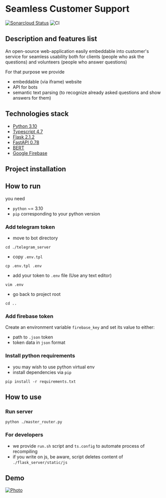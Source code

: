 # Seamless Customer Support

[//]: <> (TODO:Badges)
[![Sonarcloud Status](https://sonarcloud.io/api/project_badges/measure?project=InnoSWP_sustomer-susport&metric=alert_status)](https://sonarcloud.io/dashboard?id=InnoSWP_sustomer-susport)
![CI](https://github.com/InnoSWP/sustomer-susport/actions/workflows/python.yaml/badge.svg)

## Description and features list
An open-source web-application easily embeddable into customer's service for seamless usability both for clients (people who ask the questions) and volunteers (people who answer questions)

For that purpose we provide 
- embeddable (via iframe) website
- API for bots
- semantic text parsing (to recognize already asked questions and show answers for them)


## Technologies stack
- [Python 3.10](https://www.python.org)
- [Typescript 4.7](https://www.typescriptlang.org)
- [Flask 2.1.2](https://flask.palletsprojects.com/en/2.1.x/)
- [FastAPI 0.78](https://fastapi.tiangolo.com)
- [BERT](https://github.com/google-research/bert)
- [Google Firebase](https://firebase.google.com)


## Project installation

## How to run
you need 
- `python` ~= 3.10
- `pip` corresponding to your python version

### Add telegram token
- move to bot directory

```cd ./telegram_server```
- copy `.env.tpl`

```cp .env.tpl .env```
- add your token to `.env` file (Use any text editor)

```vim .env```
- go back to project root

```cd ..```

### Add firebase token
Create an environment variable ```firebase_key``` and
set its value to either:
- path to ```.json``` token
- token data in ```json``` format

### Install python requirements
- you may wish to use python virtual env
- install dependencies via `pip`

```pip install -r requirements.txt```


## How to use

### Run server
```python ./master_router.py```

### For developers
- we provide `run.sh` script and `ts.config` to automate process of recompiling 
- if you write on js, be aware, script deletes content of `./flask_server/static/js`


## Demo
[![Photo](pictures/sustomer-demo.gif)](https://drive.google.com/file/d/1Nwq44h9FfPelErGhZsXWs6-GKN8Y9zgT/view?usp=sharing)

